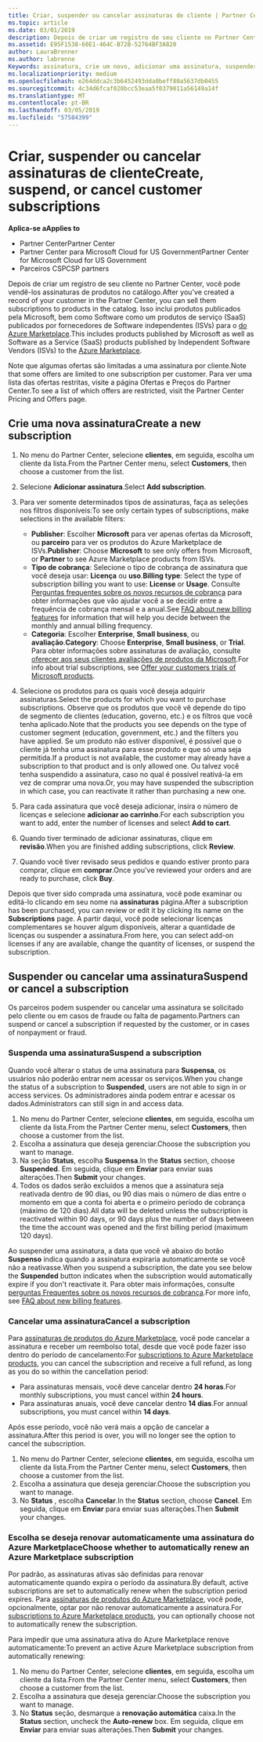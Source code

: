 ```yaml
---
title: Criar, suspender ou cancelar assinaturas de cliente | Partner Center
ms.topic: article
ms.date: 03/01/2019
description: Depois de criar um registro de seu cliente no Partner Center, você poderá vender a ele assinaturas de produtos no catálogo.
ms.assetid: E95F1538-60E1-464C-B72B-52764BF3A820
author: LauraBrenner
ms.author: labrenne
Keywords: assinatura, crie um novo, adicionar uma assinatura, suspender, cancelar,
ms.localizationpriority: medium
ms.openlocfilehash: e264ddca2c3b6452493dda0beff80a5637db0455
ms.sourcegitcommit: 4c34d6fcaf020bcc53eaa5f0379011a56149a14f
ms.translationtype: MT
ms.contentlocale: pt-BR
ms.lasthandoff: 03/05/2019
ms.locfileid: "57584399"
---
```

# <a name="create-suspend-or-cancel-customer-subscriptions"></a><span data-ttu-id="5b60b-104">Criar, suspender ou cancelar assinaturas de cliente</span><span class="sxs-lookup"><span data-stu-id="5b60b-104">Create, suspend, or cancel customer subscriptions</span></span>

<span data-ttu-id="5b60b-105">**Aplica-se a**</span><span class="sxs-lookup"><span data-stu-id="5b60b-105">**Applies to**</span></span>

-  <span data-ttu-id="5b60b-106">Partner Center</span><span class="sxs-lookup"><span data-stu-id="5b60b-106">Partner Center</span></span>
-  <span data-ttu-id="5b60b-107">Partner Center para Microsoft Cloud for US Government</span><span class="sxs-lookup"><span data-stu-id="5b60b-107">Partner Center for Microsoft Cloud for US Government</span></span>
-  <span data-ttu-id="5b60b-108">Parceiros CSP</span><span class="sxs-lookup"><span data-stu-id="5b60b-108">CSP partners</span></span>

<span data-ttu-id="5b60b-109">Depois de criar um registro de seu cliente no Partner Center, você pode vendê-los assinaturas de produtos no catálogo.</span><span class="sxs-lookup"><span data-stu-id="5b60b-109">After you've created a record of your customer in the Partner Center, you can sell them subscriptions to products in the catalog.</span></span> <span data-ttu-id="5b60b-110">Isso inclui produtos publicados pela Microsoft, bem como Software como um produtos de serviço (SaaS) publicados por fornecedores de Software independentes (ISVs) para o [do Azure Marketplace](https://azuremarketplace.microsoft.com/marketplace).</span><span class="sxs-lookup"><span data-stu-id="5b60b-110">This includes products published by Microsoft as well as Software as a Service (SaaS) products published by Independent Software Vendors (ISVs) to the [Azure Marketplace](https://azuremarketplace.microsoft.com/marketplace).</span></span> 

<span data-ttu-id="5b60b-111">Note que algumas ofertas são limitadas a uma assinatura por cliente.</span><span class="sxs-lookup"><span data-stu-id="5b60b-111">Note that some offers are limited to one subscription per customer.</span></span> <span data-ttu-id="5b60b-112">Para ver uma lista das ofertas restritas, visite a página Ofertas e Preços do Partner Center.</span><span class="sxs-lookup"><span data-stu-id="5b60b-112">To see a list of which offers are restricted, visit the Partner Center Pricing and Offers page.</span></span> 


## <a name="create-a-new-subscription"></a><span data-ttu-id="5b60b-113">Crie uma nova assinatura</span><span class="sxs-lookup"><span data-stu-id="5b60b-113">Create a new subscription</span></span>

1. <span data-ttu-id="5b60b-114">No menu do Partner Center, selecione **clientes**, em seguida, escolha um cliente da lista.</span><span class="sxs-lookup"><span data-stu-id="5b60b-114">From the Partner Center menu, select **Customers**, then choose a customer from the list.</span></span>

2. <span data-ttu-id="5b60b-115">Selecione **Adicionar assinatura**.</span><span class="sxs-lookup"><span data-stu-id="5b60b-115">Select **Add subscription**.</span></span>

3. <span data-ttu-id="5b60b-116">Para ver somente determinados tipos de assinaturas, faça as seleções nos filtros disponíveis:</span><span class="sxs-lookup"><span data-stu-id="5b60b-116">To see only certain types of subscriptions, make selections in the available filters:</span></span>
   - <span data-ttu-id="5b60b-117">**Publisher**: Escolher **Microsoft** para ver apenas ofertas da Microsoft, ou **parceiro** para ver os produtos do Azure Marketplace de ISVs.</span><span class="sxs-lookup"><span data-stu-id="5b60b-117">**Publisher**: Choose **Microsoft** to see only offers from Microsoft, or **Partner** to see Azure Marketplace products from ISVs.</span></span>
   - <span data-ttu-id="5b60b-118">**Tipo de cobrança**: Selecione o tipo de cobrança de assinatura que você deseja usar: **Licença** ou **uso**.</span><span class="sxs-lookup"><span data-stu-id="5b60b-118">**Billing type**: Select the type of subscription billing you want to use: **License** or **Usage**.</span></span> <span data-ttu-id="5b60b-119">Consulte [Perguntas frequentes sobre os novos recursos de cobrança](faq-about-new-billing-features.md) para obter informações que vão ajudar você a se decidir entre a frequência de cobrança mensal e a anual.</span><span class="sxs-lookup"><span data-stu-id="5b60b-119">See [FAQ about new billing features](faq-about-new-billing-features.md) for information that will help you decide between the monthly and annual billing frequency.</span></span>
   - <span data-ttu-id="5b60b-120">**Categoria**: Escolher **Enterprise**, **Small business**, ou **avaliação**.</span><span class="sxs-lookup"><span data-stu-id="5b60b-120">**Category**: Choose **Enterprise**, **Small business**, or **Trial**.</span></span> <span data-ttu-id="5b60b-121">Para obter informações sobre assinaturas de avaliação, consulte [oferecer aos seus clientes avaliações de produtos da Microsoft](offer-your-customers-trials-of-microsoft-products.md).</span><span class="sxs-lookup"><span data-stu-id="5b60b-121">For info about trial subscriptions, see [Offer your customers trials of Microsoft products](offer-your-customers-trials-of-microsoft-products.md).</span></span>

4. <span data-ttu-id="5b60b-122">Selecione os produtos para os quais você deseja adquirir assinaturas.</span><span class="sxs-lookup"><span data-stu-id="5b60b-122">Select the products for which you want to purchase subscriptions.</span></span> <span data-ttu-id="5b60b-123">Observe que os produtos que você vê depende do tipo de segmento de clientes (education, governo, etc.) e os filtros que você tenha aplicado.</span><span class="sxs-lookup"><span data-stu-id="5b60b-123">Note that the products you see depends on the type of customer segment (education, government, etc.) and the filters you have applied.</span></span> <span data-ttu-id="5b60b-124">Se um produto não estiver disponível, é possível que o cliente já tenha uma assinatura para esse produto e que só uma seja permitida.</span><span class="sxs-lookup"><span data-stu-id="5b60b-124">If a product is not available, the customer may already have a subscription to that product and is only allowed one.</span></span> <span data-ttu-id="5b60b-125">Ou talvez você tenha suspendido a assinatura, caso no qual é possível reativá-la em vez de comprar uma nova.</span><span class="sxs-lookup"><span data-stu-id="5b60b-125">Or, you may have suspended the subscription in which case, you can reactivate it rather than purchasing a new one.</span></span>

5. <span data-ttu-id="5b60b-126">Para cada assinatura que você deseja adicionar, insira o número de licenças e selecione **adicionar ao carrinho**.</span><span class="sxs-lookup"><span data-stu-id="5b60b-126">For each subscription you want to add, enter the number of licenses and select **Add to cart**.</span></span>

6. <span data-ttu-id="5b60b-127">Quando tiver terminado de adicionar assinaturas, clique em **revisão**.</span><span class="sxs-lookup"><span data-stu-id="5b60b-127">When you are finished adding subscriptions, click **Review**.</span></span>

7. <span data-ttu-id="5b60b-128">Quando você tiver revisado seus pedidos e quando estiver pronto para comprar, clique em **comprar**.</span><span class="sxs-lookup"><span data-stu-id="5b60b-128">Once you've reviewed your orders and are ready to purchase, click **Buy**.</span></span>

<span data-ttu-id="5b60b-129">Depois que tiver sido comprada uma assinatura, você pode examinar ou editá-lo clicando em seu nome na **assinaturas** página.</span><span class="sxs-lookup"><span data-stu-id="5b60b-129">After a subscription has been purchased, you can review or edit it by clicking its name on the **Subscriptions** page.</span></span> <span data-ttu-id="5b60b-130">A partir daqui, você pode selecionar licenças complementares se houver algum disponíveis, alterar a quantidade de licenças ou suspender a assinatura.</span><span class="sxs-lookup"><span data-stu-id="5b60b-130">From here, you can select add-on licenses if any are available, change the quantity of licenses, or suspend the subscription.</span></span>


## <a name="suspend-or-cancel-a-subscription"></a><span data-ttu-id="5b60b-131">Suspender ou cancelar uma assinatura</span><span class="sxs-lookup"><span data-stu-id="5b60b-131">Suspend or cancel a subscription</span></span>

<span data-ttu-id="5b60b-132">Os parceiros podem suspender ou cancelar uma assinatura se solicitado pelo cliente ou em casos de fraude ou falta de pagamento.</span><span class="sxs-lookup"><span data-stu-id="5b60b-132">Partners can suspend or cancel a subscription if requested by the customer, or in cases of nonpayment or fraud.</span></span>

### <a name="suspend-a-subscription"></a><span data-ttu-id="5b60b-133">Suspenda uma assinatura</span><span class="sxs-lookup"><span data-stu-id="5b60b-133">Suspend a subscription</span></span>

<span data-ttu-id="5b60b-134">Quando você alterar o status de uma assinatura para **Suspensa**, os usuários não poderão entrar nem acessar os serviços.</span><span class="sxs-lookup"><span data-stu-id="5b60b-134">When you change the status of a subscription to **Suspended**, users are not able to sign in or access services.</span></span> <span data-ttu-id="5b60b-135">Os administradores ainda podem entrar e acessar os dados.</span><span class="sxs-lookup"><span data-stu-id="5b60b-135">Administrators can still sign in and access data.</span></span>

1.  <span data-ttu-id="5b60b-136">No menu do Partner Center, selecione **clientes**, em seguida, escolha um cliente da lista.</span><span class="sxs-lookup"><span data-stu-id="5b60b-136">From the Partner Center menu, select **Customers**, then choose a customer from the list.</span></span>
2.  <span data-ttu-id="5b60b-137">Escolha a assinatura que deseja gerenciar.</span><span class="sxs-lookup"><span data-stu-id="5b60b-137">Choose the subscription you want to manage.</span></span>
3.  <span data-ttu-id="5b60b-138">Na seção **Status**, escolha **Suspensa**.</span><span class="sxs-lookup"><span data-stu-id="5b60b-138">In the **Status** section, choose **Suspended**.</span></span> <span data-ttu-id="5b60b-139">Em seguida, clique em **Enviar**  para enviar suas alterações.</span><span class="sxs-lookup"><span data-stu-id="5b60b-139">Then **Submit** your changes.</span></span>
4.  <span data-ttu-id="5b60b-140">Todos os dados serão excluídos a menos que a assinatura seja reativada dentro de 90 dias, ou 90 dias mais o número de dias entre o momento em que a conta foi aberta e o primeiro período de cobrança (máximo de 120 dias).</span><span class="sxs-lookup"><span data-stu-id="5b60b-140">All data will be deleted unless the subscription is reactivated within 90 days, or 90 days plus the number of days between the time the account was opened and the first billing period (maximum 120 days).</span></span>

<span data-ttu-id="5b60b-141">Ao suspender uma assinatura, a data que você vê abaixo do botão **Suspenso** indica quando a assinatura expiraria automaticamente se você não a reativasse.</span><span class="sxs-lookup"><span data-stu-id="5b60b-141">When you suspend a subscription, the date you see below the **Suspended** button indicates when the subscription would automatically expire if you don't reactivate it.</span></span> <span data-ttu-id="5b60b-142">Para obter mais informações, consulte [perguntas Frequentes sobre os novos recursos de cobrança](faq-about-new-billing-features.md).</span><span class="sxs-lookup"><span data-stu-id="5b60b-142">For more info, see [FAQ about new billing features](faq-about-new-billing-features.md).</span></span>

### <a name="cancel-a-subscription"></a><span data-ttu-id="5b60b-143">Cancelar uma assinatura</span><span class="sxs-lookup"><span data-stu-id="5b60b-143">Cancel a subscription</span></span>

<span data-ttu-id="5b60b-144">Para [assinaturas de produtos do Azure Marketplace](sell-marketplace-products.md), você pode cancelar a assinatura e receber um reembolso total, desde que você pode fazer isso dentro do período de cancelamento:</span><span class="sxs-lookup"><span data-stu-id="5b60b-144">For [subscriptions to Azure Marketplace products](sell-marketplace-products.md), you can cancel the subscription and receive a full refund, as long as you do so within the cancellation period:</span></span> 

- <span data-ttu-id="5b60b-145">Para assinaturas mensais, você deve cancelar dentro **24 horas**.</span><span class="sxs-lookup"><span data-stu-id="5b60b-145">For monthly subscriptions, you must cancel within **24 hours**.</span></span>
- <span data-ttu-id="5b60b-146">Para assinaturas anuais, você deve cancelar dentro **14 dias**.</span><span class="sxs-lookup"><span data-stu-id="5b60b-146">For annual subscriptions, you must cancel within **14 days**.</span></span>

<span data-ttu-id="5b60b-147">Após esse período, você não verá mais a opção de cancelar a assinatura.</span><span class="sxs-lookup"><span data-stu-id="5b60b-147">After this period is over, you will no longer see the option to cancel the subscription.</span></span>

1.  <span data-ttu-id="5b60b-148">No menu do Partner Center, selecione **clientes**, em seguida, escolha um cliente da lista.</span><span class="sxs-lookup"><span data-stu-id="5b60b-148">From the Partner Center menu, select **Customers**, then choose a customer from the list.</span></span>
2.  <span data-ttu-id="5b60b-149">Escolha a assinatura que deseja gerenciar.</span><span class="sxs-lookup"><span data-stu-id="5b60b-149">Choose the subscription you want to manage.</span></span>
3.  <span data-ttu-id="5b60b-150">No **Status** , escolha **Cancelar**.</span><span class="sxs-lookup"><span data-stu-id="5b60b-150">In the **Status** section, choose **Cancel**.</span></span> <span data-ttu-id="5b60b-151">Em seguida, clique em **Enviar**  para enviar suas alterações.</span><span class="sxs-lookup"><span data-stu-id="5b60b-151">Then **Submit** your changes.</span></span>

### <a name="choose-whether-to-automatically-renew-an-azure-marketplace-subscription"></a><span data-ttu-id="5b60b-152">Escolha se deseja renovar automaticamente uma assinatura do Azure Marketplace</span><span class="sxs-lookup"><span data-stu-id="5b60b-152">Choose whether to automatically renew an Azure Marketplace subscription</span></span>

<span data-ttu-id="5b60b-153">Por padrão, as assinaturas ativas são definidas para renovar automaticamente quando expira o período da assinatura.</span><span class="sxs-lookup"><span data-stu-id="5b60b-153">By default, active subscriptions are set to automatically renew when the subscription period expires.</span></span> <span data-ttu-id="5b60b-154">Para [assinaturas de produtos do Azure Marketplace](sell-marketplace-products.md), você pode, opcionalmente, optar por não renovar automaticamente a assinatura.</span><span class="sxs-lookup"><span data-stu-id="5b60b-154">For [subscriptions to Azure Marketplace products](sell-marketplace-products.md), you can optionally choose not to automatically renew the subscription.</span></span>

<span data-ttu-id="5b60b-155">Para impedir que uma assinatura ativa do Azure Marketplace renove automaticamente:</span><span class="sxs-lookup"><span data-stu-id="5b60b-155">To prevent an active Azure Marketplace subscription from automatically renewing:</span></span>

1.  <span data-ttu-id="5b60b-156">No menu do Partner Center, selecione **clientes**, em seguida, escolha um cliente da lista.</span><span class="sxs-lookup"><span data-stu-id="5b60b-156">From the Partner Center menu, select **Customers**, then choose a customer from the list.</span></span>
2.  <span data-ttu-id="5b60b-157">Escolha a assinatura que deseja gerenciar.</span><span class="sxs-lookup"><span data-stu-id="5b60b-157">Choose the subscription you want to manage.</span></span>
3.  <span data-ttu-id="5b60b-158">No **Status** seção, desmarque a **renovação automática** caixa.</span><span class="sxs-lookup"><span data-stu-id="5b60b-158">In the **Status** section, uncheck the **Auto-renew** box.</span></span> <span data-ttu-id="5b60b-159">Em seguida, clique em **Enviar**  para enviar suas alterações.</span><span class="sxs-lookup"><span data-stu-id="5b60b-159">Then **Submit** your changes.</span></span>


 



